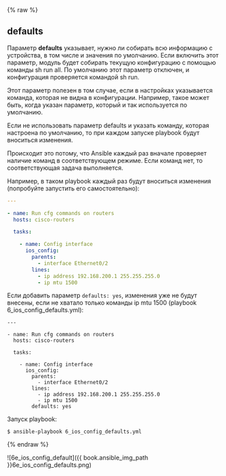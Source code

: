 {% raw %}
## defaults

Параметр __defaults__ указывает, нужно ли собирать всю информацию с устройства, в том числе и значения по умолчанию.
Если включить этот параметр, модуль будет собирать текущую конфигурацию с помощью команды sh run all.
По умолчанию этот параметр отключен, и конфигурация проверяется командой sh run.

Этот параметр полезен в том случае, если в настройках указывается команда, которая не видна в конфигурации.
Например, такое может быть, когда указан параметр, который и так используется по умолчанию.


Если не использовать параметр defaults и указать команду, которая настроена по умолчанию, то  при каждом запуске playbook будут вноситься изменения.

Происходит это потому, что Ansible каждый раз вначале проверяет наличие команд в соответствующем режиме.
Если команд нет, то соответствующая задача выполняется.


Например, в таком playbook каждый раз будут вноситься изменения (попробуйте запустить его самостоятельно):
```yml
---

- name: Run cfg commands on routers
  hosts: cisco-routers

  tasks:

    - name: Config interface
      ios_config:
        parents:
          - interface Ethernet0/2
        lines:
          - ip address 192.168.200.1 255.255.255.0
          - ip mtu 1500
```

Если добавить параметр ```defaults: yes```, изменения уже не будут внесены, если не хватало только команды ip mtu 1500 (playbook 6_ios_config_defaults.yml):
```
---

- name: Run cfg commands on routers
  hosts: cisco-routers

  tasks:

    - name: Config interface
      ios_config:
        parents:
          - interface Ethernet0/2
        lines:
          - ip address 192.168.200.1 255.255.255.0
          - ip mtu 1500
        defaults: yes
```

Запуск playbook:
```
$ ansible-playbook 6_ios_config_defaults.yml
```
{% endraw %}

![6e_ios_config_default]({{ book.ansible_img_path }}6e_ios_config_defaults.png)


